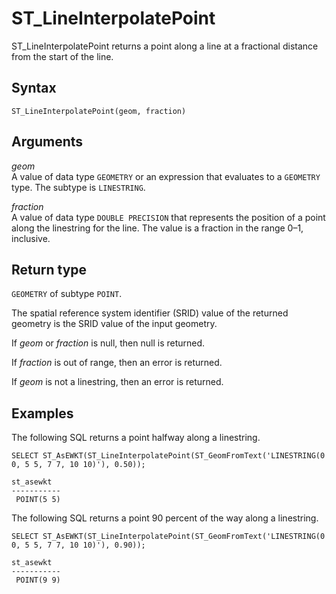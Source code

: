 # ST\_LineInterpolatePoint<a name="ST_LineInterpolatePoint-function"></a>

ST\_LineInterpolatePoint returns a point along a line at a fractional distance from the start of the line\. 

## Syntax<a name="ST_LineInterpolatePoint-function-syntax"></a>

```
ST_LineInterpolatePoint(geom, fraction)
```

## Arguments<a name="ST_LineInterpolatePoint-function-arguments"></a>

 *geom*   
A value of data type `GEOMETRY` or an expression that evaluates to a `GEOMETRY` type\. The subtype is `LINESTRING`\. 

 *fraction*   
A value of data type `DOUBLE PRECISION` that represents the position of a point along the linestring for the line\. The value is a fraction in the range 0–1, inclusive\. 

## Return type<a name="ST_LineInterpolatePoint-function-return"></a>

`GEOMETRY` of subtype `POINT`\. 

The spatial reference system identifier \(SRID\) value of the returned geometry is the SRID value of the input geometry\. 

If *geom* or *fraction* is null, then null is returned\. 

If *fraction* is out of range, then an error is returned\. 

If *geom* is not a linestring, then an error is returned\. 

## Examples<a name="ST_LineInterpolatePoint-function-examples"></a>

The following SQL returns a point halfway along a linestring\.

```
SELECT ST_AsEWKT(ST_LineInterpolatePoint(ST_GeomFromText('LINESTRING(0 0, 5 5, 7 7, 10 10)'), 0.50));
```

```
st_asewkt
-----------
 POINT(5 5)
```

The following SQL returns a point 90 percent of the way along a linestring\.

```
SELECT ST_AsEWKT(ST_LineInterpolatePoint(ST_GeomFromText('LINESTRING(0 0, 5 5, 7 7, 10 10)'), 0.90));
```

```
st_asewkt
-----------
 POINT(9 9)
```